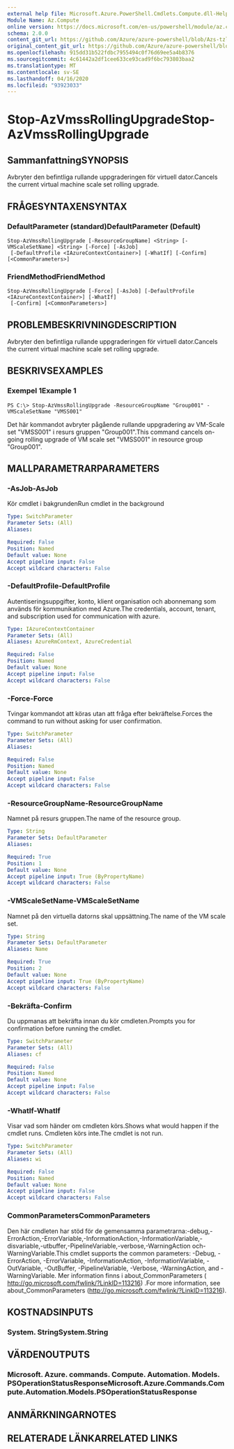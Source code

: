 ```yaml
---
external help file: Microsoft.Azure.PowerShell.Cmdlets.Compute.dll-Help-Help.xml
Module Name: Az.Compute
online version: https://docs.microsoft.com/en-us/powershell/module/az.compute/stop-azvmssrollingupgrade
schema: 2.0.0
content_git_url: https://github.com/Azure/azure-powershell/blob/Azs-tzl/src/Compute/Compute/help/Stop-AzVmssRollingUpgrade.md
original_content_git_url: https://github.com/Azure/azure-powershell/blob/Azs-tzl/src/Compute/Compute/help/Stop-AzVmssRollingUpgrade.md
ms.openlocfilehash: 915dd31b522fdbc7955494c0f76d69ee5a4b8376
ms.sourcegitcommit: 4c61442a2df1cee633ce93cad9f6bc793803baa2
ms.translationtype: MT
ms.contentlocale: sv-SE
ms.lasthandoff: 04/16/2020
ms.locfileid: "93923033"
---
```

# <span data-ttu-id="3e0af-101">Stop-AzVmssRollingUpgrade</span><span class="sxs-lookup"><span data-stu-id="3e0af-101">Stop-AzVmssRollingUpgrade</span></span>

## <span data-ttu-id="3e0af-102">Sammanfattning</span><span class="sxs-lookup"><span data-stu-id="3e0af-102">SYNOPSIS</span></span>
<span data-ttu-id="3e0af-103">Avbryter den befintliga rullande uppgraderingen för virtuell dator.</span><span class="sxs-lookup"><span data-stu-id="3e0af-103">Cancels the current virtual machine scale set rolling upgrade.</span></span>

## <span data-ttu-id="3e0af-104">FRÅGESYNTAXEN</span><span class="sxs-lookup"><span data-stu-id="3e0af-104">SYNTAX</span></span>

### <span data-ttu-id="3e0af-105">DefaultParameter (standard)</span><span class="sxs-lookup"><span data-stu-id="3e0af-105">DefaultParameter (Default)</span></span>
```
Stop-AzVmssRollingUpgrade [-ResourceGroupName] <String> [-VMScaleSetName] <String> [-Force] [-AsJob]
 [-DefaultProfile <IAzureContextContainer>] [-WhatIf] [-Confirm] [<CommonParameters>]
```

### <span data-ttu-id="3e0af-106">FriendMethod</span><span class="sxs-lookup"><span data-stu-id="3e0af-106">FriendMethod</span></span>
```
Stop-AzVmssRollingUpgrade [-Force] [-AsJob] [-DefaultProfile <IAzureContextContainer>] [-WhatIf]
 [-Confirm] [<CommonParameters>]
```

## <span data-ttu-id="3e0af-107">PROBLEMBESKRIVNING</span><span class="sxs-lookup"><span data-stu-id="3e0af-107">DESCRIPTION</span></span>
<span data-ttu-id="3e0af-108">Avbryter den befintliga rullande uppgraderingen för virtuell dator.</span><span class="sxs-lookup"><span data-stu-id="3e0af-108">Cancels the current virtual machine scale set rolling upgrade.</span></span>

## <span data-ttu-id="3e0af-109">BESKRIVS</span><span class="sxs-lookup"><span data-stu-id="3e0af-109">EXAMPLES</span></span>

### <span data-ttu-id="3e0af-110">Exempel 1</span><span class="sxs-lookup"><span data-stu-id="3e0af-110">Example 1</span></span>
```
PS C:\> Stop-AzVmssRollingUpgrade -ResourceGroupName "Group001" -VMScaleSetName "VMSS001"
```

<span data-ttu-id="3e0af-111">Det här kommandot avbryter pågående rullande uppgradering av VM-Scale set "VMSS001" i resurs gruppen "Group001".</span><span class="sxs-lookup"><span data-stu-id="3e0af-111">This command cancels on-going rolling upgrade of VM scale set "VMSS001" in resource group "Group001".</span></span>

## <span data-ttu-id="3e0af-112">MALLPARAMETRAR</span><span class="sxs-lookup"><span data-stu-id="3e0af-112">PARAMETERS</span></span>

### <span data-ttu-id="3e0af-113">-AsJob</span><span class="sxs-lookup"><span data-stu-id="3e0af-113">-AsJob</span></span>
<span data-ttu-id="3e0af-114">Kör cmdlet i bakgrunden</span><span class="sxs-lookup"><span data-stu-id="3e0af-114">Run cmdlet in the background</span></span>

```yaml
Type: SwitchParameter
Parameter Sets: (All)
Aliases: 

Required: False
Position: Named
Default value: None
Accept pipeline input: False
Accept wildcard characters: False
```

### <span data-ttu-id="3e0af-115">-DefaultProfile</span><span class="sxs-lookup"><span data-stu-id="3e0af-115">-DefaultProfile</span></span>
<span data-ttu-id="3e0af-116">Autentiseringsuppgifter, konto, klient organisation och abonnemang som används för kommunikation med Azure.</span><span class="sxs-lookup"><span data-stu-id="3e0af-116">The credentials, account, tenant, and subscription used for communication with azure.</span></span>

```yaml
Type: IAzureContextContainer
Parameter Sets: (All)
Aliases: AzureRmContext, AzureCredential

Required: False
Position: Named
Default value: None
Accept pipeline input: False
Accept wildcard characters: False
```

### <span data-ttu-id="3e0af-117">-Force</span><span class="sxs-lookup"><span data-stu-id="3e0af-117">-Force</span></span>
<span data-ttu-id="3e0af-118">Tvingar kommandot att köras utan att fråga efter bekräftelse.</span><span class="sxs-lookup"><span data-stu-id="3e0af-118">Forces the command to run without asking for user confirmation.</span></span>

```yaml
Type: SwitchParameter
Parameter Sets: (All)
Aliases: 

Required: False
Position: Named
Default value: None
Accept pipeline input: False
Accept wildcard characters: False
```

### <span data-ttu-id="3e0af-119">-ResourceGroupName</span><span class="sxs-lookup"><span data-stu-id="3e0af-119">-ResourceGroupName</span></span>
<span data-ttu-id="3e0af-120">Namnet på resurs gruppen.</span><span class="sxs-lookup"><span data-stu-id="3e0af-120">The name of the resource group.</span></span>

```yaml
Type: String
Parameter Sets: DefaultParameter
Aliases: 

Required: True
Position: 1
Default value: None
Accept pipeline input: True (ByPropertyName)
Accept wildcard characters: False
```

### <span data-ttu-id="3e0af-121">-VMScaleSetName</span><span class="sxs-lookup"><span data-stu-id="3e0af-121">-VMScaleSetName</span></span>
<span data-ttu-id="3e0af-122">Namnet på den virtuella datorns skal uppsättning.</span><span class="sxs-lookup"><span data-stu-id="3e0af-122">The name of the VM scale set.</span></span>

```yaml
Type: String
Parameter Sets: DefaultParameter
Aliases: Name

Required: True
Position: 2
Default value: None
Accept pipeline input: True (ByPropertyName)
Accept wildcard characters: False
```

### <span data-ttu-id="3e0af-123">-Bekräfta</span><span class="sxs-lookup"><span data-stu-id="3e0af-123">-Confirm</span></span>
<span data-ttu-id="3e0af-124">Du uppmanas att bekräfta innan du kör cmdleten.</span><span class="sxs-lookup"><span data-stu-id="3e0af-124">Prompts you for confirmation before running the cmdlet.</span></span>

```yaml
Type: SwitchParameter
Parameter Sets: (All)
Aliases: cf

Required: False
Position: Named
Default value: None
Accept pipeline input: False
Accept wildcard characters: False
```

### <span data-ttu-id="3e0af-125">-WhatIf</span><span class="sxs-lookup"><span data-stu-id="3e0af-125">-WhatIf</span></span>
<span data-ttu-id="3e0af-126">Visar vad som händer om cmdleten körs.</span><span class="sxs-lookup"><span data-stu-id="3e0af-126">Shows what would happen if the cmdlet runs.</span></span>
<span data-ttu-id="3e0af-127">Cmdleten körs inte.</span><span class="sxs-lookup"><span data-stu-id="3e0af-127">The cmdlet is not run.</span></span>

```yaml
Type: SwitchParameter
Parameter Sets: (All)
Aliases: wi

Required: False
Position: Named
Default value: None
Accept pipeline input: False
Accept wildcard characters: False
```

### <span data-ttu-id="3e0af-128">CommonParameters</span><span class="sxs-lookup"><span data-stu-id="3e0af-128">CommonParameters</span></span>
<span data-ttu-id="3e0af-129">Den här cmdleten har stöd för de gemensamma parametrarna:-debug,-ErrorAction,-ErrorVariable,-InformationAction,-InformationVariable,-disvariable,-utbuffer,-PipelineVariable,-verbose,-WarningAction och-WarningVariable.</span><span class="sxs-lookup"><span data-stu-id="3e0af-129">This cmdlet supports the common parameters: -Debug, -ErrorAction, -ErrorVariable, -InformationAction, -InformationVariable, -OutVariable, -OutBuffer, -PipelineVariable, -Verbose, -WarningAction, and -WarningVariable.</span></span> <span data-ttu-id="3e0af-130">Mer information finns i about_CommonParameters ( http://go.microsoft.com/fwlink/?LinkID=113216) .</span><span class="sxs-lookup"><span data-stu-id="3e0af-130">For more information, see about_CommonParameters (http://go.microsoft.com/fwlink/?LinkID=113216).</span></span>

## <span data-ttu-id="3e0af-131">KOSTNADS</span><span class="sxs-lookup"><span data-stu-id="3e0af-131">INPUTS</span></span>

### <span data-ttu-id="3e0af-132">System. String</span><span class="sxs-lookup"><span data-stu-id="3e0af-132">System.String</span></span>

## <span data-ttu-id="3e0af-133">VÄRDEN</span><span class="sxs-lookup"><span data-stu-id="3e0af-133">OUTPUTS</span></span>

### <span data-ttu-id="3e0af-134">Microsoft. Azure. commands. Compute. Automation. Models. PSOperationStatusResponse</span><span class="sxs-lookup"><span data-stu-id="3e0af-134">Microsoft.Azure.Commands.Compute.Automation.Models.PSOperationStatusResponse</span></span>

## <span data-ttu-id="3e0af-135">ANMÄRKNINGAR</span><span class="sxs-lookup"><span data-stu-id="3e0af-135">NOTES</span></span>

## <span data-ttu-id="3e0af-136">RELATERADE LÄNKAR</span><span class="sxs-lookup"><span data-stu-id="3e0af-136">RELATED LINKS</span></span>

